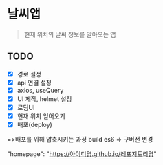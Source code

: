 # 날씨앱

> 현재 위치의 날씨 정보를 알아오는 앱

## TODO

- [x] 경로 설정
- [x] api 연결 설정
- [x] axios, useQuery
- [x] UI 제작, helmet 설정
- [x] 로딩UI
- [x] 현재 위치 얻어오기
- [x] 배포(deploy)

=>배포를 위해 압축시키는 과정 build
es6 => 구버전 변경

"homepage": "https://아이디명.github.io/레포지토리명"
